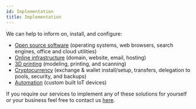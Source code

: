```yaml
---
id: Implementation
title: Implementation
---
```


We can help to inform on, install, and configure:
- [Open source software](Kubuntu.md) (operating systems, web browsers, search engines, office and cloud utilities)
- [Online infrastructure](Dreamhost.md) (domain, website, email, hosting)
- [3D printing](Tinkercad.md) (modeling, printing, and scanning)
- [Cryptocurrency](Binance.md) (exchange & wallet install/setup, transfers, delegation to pools, security, and backups)
- [Automation](Automation.md) (custom built IoT devices)

If you require our services to implement any of these solutions for yourself or your business feel free to contact us [here](Contact.md).
